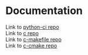 # Documentation 
Link to [python-ci repo](https://github.com/laurelmcintyre/python-ci)  
Link to [c repo](https://github.com/laurelmcintyre/c)  
Link to [c-makefile repo](https://github.com/laurelmcintyre/c-makefile)  
Link to [c-cmake repo](https://github.com/laurelmcintyre/c-cmake)
